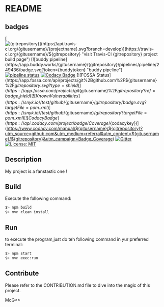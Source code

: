 # README

## badges

[![${gitrepository}](https://api.travis-ci.org/${gitusername}/${projectname}.svg?branch=develop)](https://travis-ci.org/${gitusername}/${gitrepository} "visit Travis-CI ${gitrepository} project build page")
[![buddy pipeline](https://app.buddy.works/${gitusername}/${gitrepository}/pipelines/pipeline/249436/badge.svg?token=${buddytoken} "buddy pipeline")](https://app.buddy.works/${gitusername}/${gitrepository}/pipelines/pipeline/${buddypipelineid})
[![pipeline status](https://framagit.org/${gitusername}/${gitrepository}/badges/develop/pipeline.svg)](https://framagit.org/${gitusername}/${gitrepository}/commits/develop)
[![Codacy Badge](https://api.codacy.com/project/badge/Grade/631ddda85cc24966bd29b8c1fcba10c5)](https://www.codacy.com/manual/${gitusername}/${gitrepository}?utm_source=github.com&utm_medium=referral&utm_content=${gitusername}/${gitrepository}&utm_campaign=Badge_Grade "visit Codacy ${gitrepository} project quality page")
[![FOSSA Status](https://app.fossa.com/api/projects/git%2Bgithub.com%2F${gitusername}%2F${gitrepository}.svg?type=shield)](https://app.fossa.com/projects/git%2Bgithub.com%2F${gitusername}%2F${gitrepository}?ref=badge_shield)
[![Known Vulnerabilities](https://snyk.io//test/github/${gitusername}/${gitrepository}/badge.svg?targetFile=pom.xml)](https://snyk.io//test/github/${gitusername}/${gitrepository}?targetFile=pom.xml)
[![Codacy Badge](https://api.codacy.com/project/badge/Coverage/${codacykey})](https://www.codacy.com/manual/${gitusername}/${gitrepository}?utm_source=github.com&utm_medium=referral&utm_content=${gitusername}/${gitrepository}&utm_campaign=Badge_Coverage)
[![Gitter](https://img.shields.io/gitter/room/${gitusername}/${gitrepository}?color=%23A57&logo=gitter&logoColor=%23CCC)](https://gitter.im/room/snapgames/${gitrepository}.git) [![License: MIT](https://img.shields.io/badge/License-MIT-yellow.svg)](https://opensource.org/licenses/MIT)

## Description

My project is a fanstastic one !

## Build

Execute the following command:

```bash
$> npm build
$> mvn clean install
```

## Run

to execute the program,just do teh following command in yur preferred terminal:

```bash
$> npm start
$> mvn exec:run
```

## Contribute

Please refer to the CONTRIBUTION.md file to dive into the magic of this project.

McG<>
